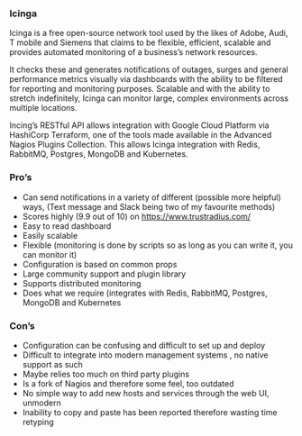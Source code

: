 ### Icinga   

Icinga is a free open-source network tool used by the likes of Adobe, Audi, T mobile and Siemens that claims to be flexible, efficient, scalable and provides automated monitoring of a business’s network resources. 

It checks these and generates notifications of outages, surges and general performance metrics visually via dashboards with the ability to be filtered for reporting and monitoring purposes. Scalable and with the ability to stretch indefinitely, Icinga can monitor large, complex environments across multiple locations.

Incing’s RESTful API allows integration with Google Cloud Platform via HashiCorp Terraform, one of the tools made available in the Advanced Nagios Plugins Collection. This allows Icinga integration with Redis, RabbitMQ, Postgres, MongoDB and Kubernetes. 

### Pro’s

* Can send notifications in a variety of different (possible more helpful) ways, (Text message and Slack being two of my favourite methods)
* Scores highly (9.9 out of 10) on https://www.trustradius.com/
* Easy to read dashboard
* Easily scalable
* Flexible (monitoring is done by scripts so as long as you can write it, you can monitor it)
* Configuration is based on common props
* Large community support and plugin library
* Supports distributed monitoring
* Does what we require (integrates with Redis, RabbitMQ, Postgres, MongoDB and Kubernetes

### Con’s

* Configuration can be confusing and difficult to set up and deploy
* Difficult to integrate into modern management systems , no native support as such
* Maybe relies too much on third party plugins
* Is a fork of Nagios and therefore some feel, too outdated
* No simple way to add new hosts and services through the web UI, unmodern
* Inability to copy and paste has been reported therefore wasting time retyping
